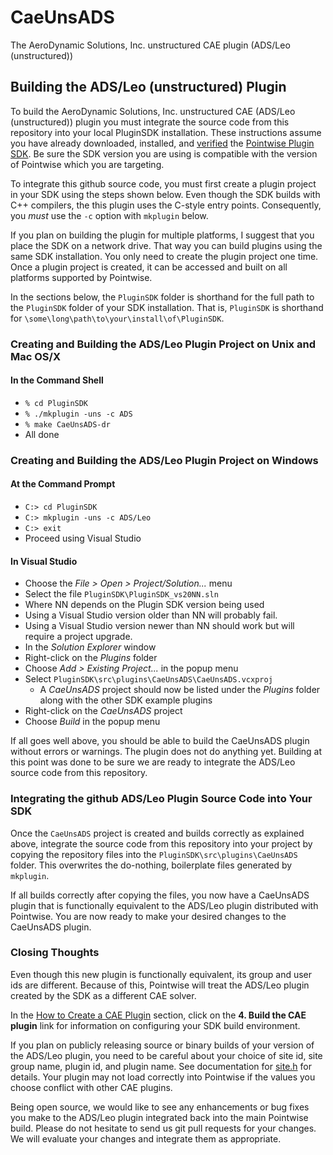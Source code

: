 # CaeUnsADS
The AeroDynamic Solutions, Inc. unstructured CAE plugin (ADS/Leo (unstructured))

## Building the ADS/Leo (unstructured) Plugin

To build the AeroDynamic Solutions, Inc. unstructured CAE (ADS/Leo (unstructured)) 
plugin you must integrate the source code from this repository into your local 
PluginSDK installation. These instructions assume you have already downloaded, 
installed, and [verified][SDKdocs] the [Pointwise Plugin SDK][SDKdownload]. Be 
sure the SDK version you are using is compatible with the version of Pointwise 
which you are targeting.

To integrate this github source code, you must first create a plugin project in 
your SDK using the steps shown below. Even though the SDK builds with C++ 
compilers, the this plugin uses the C-style entry points. Consequently, you 
*must* use the `-c` option with `mkplugin` below.

If you plan on building the plugin for multiple platforms, I suggest that you 
place the SDK on a network drive. That way you can build plugins using the same 
SDK installation. You only need to create the plugin project one time. Once a 
plugin project is created, it can be accessed and built on all platforms 
supported by Pointwise.

In the sections below, the `PluginSDK` folder is shorthand for the full path 
to the `PluginSDK` folder of your SDK installation. That is, `PluginSDK` 
is shorthand for `\some\long\path\to\your\install\of\PluginSDK`.

### Creating and Building the ADS/Leo Plugin Project on Unix and Mac OS/X

#### In the Command Shell
   * `% cd PluginSDK`
   * `% ./mkplugin -uns -c ADS`
   * `% make CaeUnsADS-dr`
   * All done

### Creating and Building the ADS/Leo Plugin Project on Windows

#### At the Command Prompt
 * `C:> cd PluginSDK`
 * `C:> mkplugin -uns -c ADS/Leo`
 * `C:> exit`
 * Proceed using Visual Studio

#### In Visual Studio

 * Choose the *File &gt; Open &gt; Project/Solution...* menu
 * Select the file `PluginSDK\PluginSDK_vs20NN.sln`
  * Where NN depends on the Plugin SDK version being used
  * Using a Visual Studio version older than NN will probably fail.
  * Using a Visual Studio version newer than NN should work but will require a 
    project upgrade.
 * In the *Solution Explorer* window
  * Right-click on the *Plugins* folder
  * Choose *Add &gt; Existing Project...* in the popup menu
  * Select `PluginSDK\src\plugins\CaeUnsADS\CaeUnsADS.vcxproj`
    * A *CaeUnsADS* project should now be listed under the *Plugins* folder 
      along with the other SDK example plugins
  * Right-click on the *CaeUnsADS* project
  * Choose *Build* in the popup menu

If all goes well above, you should be able to build the CaeUnsADS plugin 
without errors or warnings. The plugin does not do anything yet. Building at this 
point was done to be sure we are ready to integrate the ADS/Leo source code 
from this repository.

### Integrating the github ADS/Leo Plugin Source Code into Your SDK

Once the `CaeUnsADS` project is created and builds correctly as explained above, 
integrate the source code from this repository into your project by copying the 
repository files into the `PluginSDK\src\plugins\CaeUnsADS` folder. This 
overwrites the do-nothing, boilerplate files generated by `mkplugin`.

If all builds correctly after copying the files, you now have a CaeUnsADS plugin 
that is functionally equivalent to the ADS/Leo plugin distributed with Pointwise. 
You are now ready to make your desired changes to the CaeUnsADS plugin.

### Closing Thoughts

Even though this new plugin is functionally equivalent, its group and user ids
are different. Because of this, Pointwise will treat the ADS/Leo plugin created 
by the SDK as a different CAE solver.

In the [How to Create a CAE Plugin][SDKbuild] section, click on the 
**4. Build the CAE plugin** link for information on configuring your SDK build 
environment.

If you plan on publicly releasing source or binary builds of your version of 
the ADS/Leo plugin, you need to be careful about your choice of site id, site 
group name, plugin id, and plugin name. See documentation for [site.h][SDKsite.H] 
for details. Your plugin may not load correctly into Pointwise if the values you 
choose conflict with other CAE plugins.

Being open source, we would like to see any enhancements or bug fixes you make 
to the ADS/Leo plugin integrated back into the main Pointwise build. Please do 
not hesitate to send us git pull requests for your changes. We will evaluate 
your changes and integrate them as appropriate.


[SDKdownload]: http://www.pointwise.com/plugins/#sdk_downloads
[SDKdocs]: http://www.pointwise.com/plugins
[SDKsite.H]: http://www.pointwise.com/plugins/html/d6/d89/site_8h.html
[SDKbuild]: http://www.pointwise.com/plugins/html/index.html#how_to_create_a_cae_plugin
